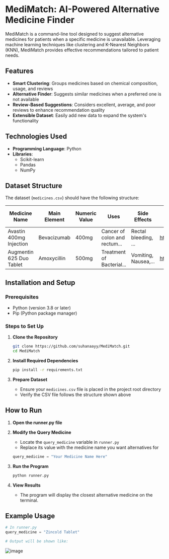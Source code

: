 # **MediMatch: AI-Powered Alternative Medicine Finder**

MediMatch is a command-line tool designed to suggest alternative medicines for patients when a specific medicine is unavailable. Leveraging machine learning techniques like clustering and K-Nearest Neighbors (KNN), MediMatch provides effective recommendations tailored to patient needs.

## **Features**

- **Smart Clustering**: Groups medicines based on chemical composition, usage, and reviews
- **Alternative Finder**: Suggests similar medicines when a preferred one is not available
- **Review-Based Suggestions**: Considers excellent, average, and poor reviews to enhance recommendation quality
- **Extensible Dataset**: Easily add new data to expand the system's functionality

## **Technologies Used**

- **Programming Language**: Python
- **Libraries**:
  - Scikit-learn
  - Pandas
  - NumPy

## **Dataset Structure**

The dataset (`medicines.csv`) should have the following structure:

| Medicine Name | Main Element | Numeric Value | Uses | Side Effects | Image URL | Manufacturer | Excellent Review % | Average Review % | Poor Review % |
|--------------|--------------|---------------|------|--------------|-----------|--------------|-------------------|-----------------|---------------|
| Avastin 400mg Injection | Bevacizumab | 400mg | Cancer of colon and rectum... | Rectal bleeding, ... | https://onemg.gumlet.io/l_watermark_346,w... | Roche Products India Pvt Ltd | 22 | 56 | 22 |
| Augmentin 625 Duo Tablet | Amoxycillin | 500mg | Treatment of Bacterial... | Vomiting, Nausea,... | https://onemg.gumlet.io/l_watermark_346,w... | Glaxo SmithKline Pharmaceuticals | 47 | 35 | 18 |

## **Installation and Setup**

### Prerequisites
- Python (version 3.8 or later)
- Pip (Python package manager)

### Steps to Set Up

1. **Clone the Repository**
   ```bash
   git clone https://github.com/suhanaayy/MediMatch.git
   cd MediMatch
   ```

2. **Install Required Dependencies**
   ```bash
   pip install -r requirements.txt
   ```

3. **Prepare Dataset**
   - Ensure your `medicines.csv` file is placed in the project root directory
   - Verify the CSV file follows the structure shown above

## **How to Run**

1. **Open the runner.py file**

2. **Modify the Query Medicine**
   - Locate the `query_medicine` variable in `runner.py`
   - Replace its value with the medicine name you want alternatives for
   ```python
   query_medicine = "Your Medicine Name Here"
   ```

3. **Run the Program**
   ```bash
   python runner.py
   ```

4. **View Results**
   - The program will display the closest alternative medicine on the terminal.


## **Example Usage**

```python
# In runner.py
query_medicine = "Zincold Tablet"

# Output will be shown like:
```
![image](https://github.com/user-attachments/assets/14e773a3-96f0-4048-9139-d075db3f2c13)

